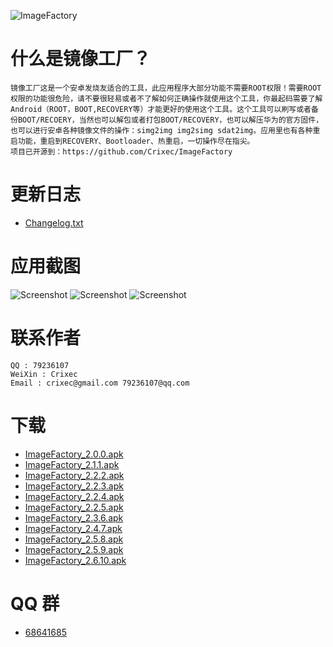 ![ImageFactory](https://raw.githubusercontent.com/Crixec/ImageFactory/master/app/src/main/ic_launcher-web.png)
# 什么是镜像工厂？
```
镜像工厂这是一个安卓发烧友适合的工具，此应用程序大部分功能不需要ROOT权限！需要ROOT权限的功能很危险，请不要很轻易或者不了解如何正确操作就使用这个工具，你最起码需要了解Android（ROOT，BOOT,RECOVERY等）才能更好的使用这个工具。这个工具可以刷写或者备份BOOT/RECOERY，当然也可以解包或者打包BOOT/RECOVERY，也可以解压华为的官方固件，也可以进行安卓各种镜像文件的操作：simg2img img2simg sdat2img。应用里也有各种重启功能，重启到RECOVERY、Bootloader、热重启，一切操作尽在指尖。
项目已开源到：https://github.com/Crixec/ImageFactory

```
# 更新日志
* [Changelog.txt](https://raw.githubusercontent.com/Crixec/ImageFactory/master/app/src/main/assets/changelog.txt)

# 应用截图
![Screenshot](https://raw.githubusercontent.com/Crixec/ImageFactory/master/Screenshots/splash.png)
![Screenshot](https://raw.githubusercontent.com/Crixec/ImageFactory/master/Screenshots/main_page_1.png)
![Screenshot](https://raw.githubusercontent.com/Crixec/ImageFactory/master/Screenshots/main_page_2.png)

# 联系作者
```
QQ : 79236107
WeiXin : Crixec
Email : crixec@gmail.com 79236107@qq.com
```

# 下载
* [ImageFactory_2.0.0.apk](https://github.com/Crixec/ImageFactory/blob/master/app/ImageFactory_2.0.0.apk)
* [ImageFactory_2.1.1.apk](https://github.com/Crixec/ImageFactory/blob/master/app/ImageFactory_2.1.1.apk)
* [ImageFactory_2.2.2.apk](https://github.com/Crixec/ImageFactory/blob/master/app/ImageFactory_2.2.2.apk)
* [ImageFactory_2.2.3.apk](https://github.com/Crixec/ImageFactory/blob/master/app/ImageFactory_2.2.3.apk)
* [ImageFactory_2.2.4.apk](https://github.com/Crixec/ImageFactory/blob/master/app/ImageFactory_2.2.4.apk)
* [ImageFactory_2.2.5.apk](https://github.com/Crixec/ImageFactory/blob/master/app/ImageFactory_2.2.5.apk)
* [ImageFactory_2.3.6.apk](https://github.com/Crixec/ImageFactory/blob/master/app/ImageFactory_2.3.6.apk)
* [ImageFactory_2.4.7.apk](https://github.com/Crixec/ImageFactory/blob/master/app/ImageFactory_2.4.7.apk)
* [ImageFactory_2.5.8.apk](https://github.com/Crixec/ImageFactory/blob/master/app/ImageFactory_2.5.8.apk)
* [ImageFactory_2.5.9.apk](https://github.com/Crixec/ImageFactory/blob/master/app/ImageFactory_2.5.9.apk)
* [ImageFactory_2.6.10.apk](https://github.com/Crixec/ImageFactory/blob/master/app/ImageFactory_2.6.10.apk)
# QQ 群
* [68641685](http://jq.qq.com/?_wv=1027&k=2CICcTp)
